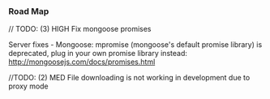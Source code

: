 ### Road Map

// TODO: (3) HIGH Fix mongoose promises

Server fixes - Mongoose: mpromise (mongoose's default promise library) is deprecated, plug in your own promise library instead: http://mongoosejs.com/docs/promises.html

//TODO: (2) MED File downloading is not working in development due to proxy mode
